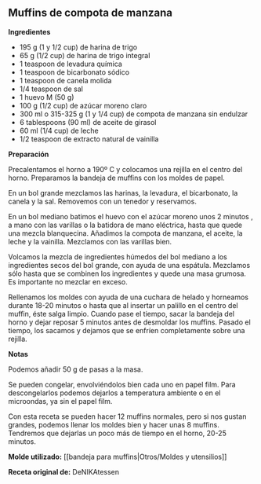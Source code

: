 ## Muffins de compota de manzana

**Ingredientes**

- 195 g (1 y 1/2 cup) de harina de trigo
- 65 g (1/2 cup) de harina de trigo integral
- 1 teaspoon de levadura química
- 1 teaspoon de bicarbonato sódico
- 1 teaspoon de canela molida
- 1/4 teaspoon de sal
- 1 huevo M (50 g)
- 100 g (1/2 cup) de azúcar moreno claro
- 300 ml o 315-325 g (1 y 1/4 cup) de compota de manzana sin endulzar
- 6 tablespoons (90 ml) de aceite de girasol
- 60 ml (1/4 cup) de leche
- 1/2 teaspoon de extracto natural de vainilla

**Preparación**

Precalentamos el horno a 190º C y colocamos una rejilla en el centro del horno. Preparamos la bandeja de muffins con los moldes de papel.

En un bol grande mezclamos las harinas, la levadura, el bicarbonato, la canela y la sal. Removemos con un tenedor y reservamos.

En un bol mediano batimos el huevo con el azúcar moreno unos 2 minutos , a mano con las varillas o la batidora de mano eléctrica, hasta que quede una mezcla blanquecina. Añadimos la compota de manzana, el aceite, la leche y la vainilla. Mezclamos con las varillas bien.

Volcamos la mezcla de ingredientes húmedos del bol mediano a los ingredientes secos del bol grande, con ayuda de una espátula. Mezclamos sólo hasta que se combinen los ingredientes y quede una masa grumosa. Es importante no mezclar en exceso.

Rellenamos los moldes con ayuda de una cuchara de helado y horneamos durante 18-20 minutos o hasta que al insertar un palillo en el centro del muffin, éste salga limpio. Cuando pase el tiempo, sacar la bandeja del horno y dejar reposar 5 minutos antes de desmoldar los muffins. Pasado el tiempo, los sacamos y dejamos que se enfríen completamente sobre una rejilla.

**Notas**

Podemos añadir 50 g de pasas a la masa.

Se pueden congelar, envolviéndolos bien cada uno en papel film. Para descongelarlos podemos dejarlos a temperatura ambiente o en el microondas, ya sin el papel film.

Con esta receta se pueden hacer 12 muffins normales, pero si nos gustan grandes, podemos llenar los moldes bien y hacer unas 8 muffins. Tendremos que dejarlas un poco más de tiempo en el horno, 20-25 minutos.

**Molde utilizado:** [[bandeja para muffins|Otros/Moldes y utensilios]]

**Receta original de:** DeNIKAtessen